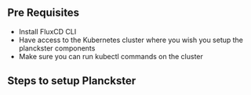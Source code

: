 ## Pre Requisites

- Install FluxCD CLI
- Have access to the Kubernetes cluster where you wish you setup the planckster components
- Make sure you can run kubectl commands on the cluster

## Steps to setup Planckster

